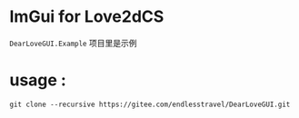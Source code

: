 
# ImGui for Love2dCS

`DearLoveGUI.Example` 项目里是示例


# usage :

`git clone --recursive https://gitee.com/endlesstravel/DearLoveGUI.git`